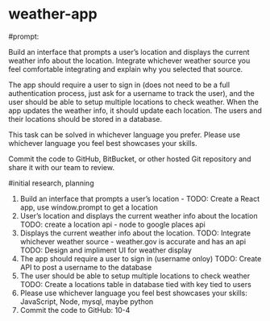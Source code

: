 # weather-app

#prompt:

Build an interface that prompts a user’s location and displays the current weather info about the location. Integrate whichever weather source you feel comfortable integrating and explain why you selected that source.

The app should require a user to sign in (does not need to be a full authentication process, just ask for a username to track the user), and the user should be able to setup multiple locations to check weather. When the app updates the weather info, it should update each location. The users and their locations should be stored in a database.

This task can be solved in whichever language you prefer. Please use whichever language you feel best showcases your skills.

Commit the code to GitHub, BitBucket, or other hosted Git repository and share it with our team to review.




#initial research, planning

1. Build an interface that prompts a user’s location - 
      TODO: Create a React app, use window.prompt to get a location
2. User’s location and displays the current weather info about the location 
      TODO: create a location api - node to google places api
3. Displays the current weather info about the location. 
      TODO: Integrate whichever weather source - weather.gov is accurate and has an api
      TODO: Design and impliment UI for weather display
4. The app should require a user to sign in (username onloy)
      TODO: Create API to post a username to the database
5. The user should be able to setup multiple locations to check weather
      TODO: Create a locations table in database tied with key tied to users
6. Please use whichever language you feel best showcases your skills: JavaScript, Node, mysql, maybe python
7. Commit the code to GitHub: 10-4 

 
